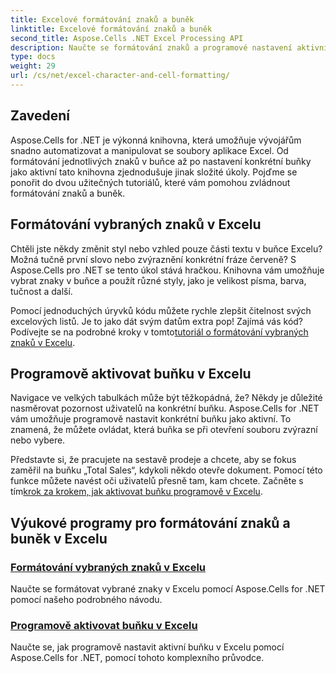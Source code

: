 ```yaml
---
title: Excelové formátování znaků a buněk
linktitle: Excelové formátování znaků a buněk
second_title: Aspose.Cells .NET Excel Processing API
description: Naučte se formátování znaků a programové nastavení aktivních buněk v Excelu pomocí Aspose.Cells pro .NET. Prozkoumejte komplexní průvodce, který vám zjednoduší vývojové úkoly.
type: docs
weight: 29
url: /cs/net/excel-character-and-cell-formatting/
---
```

## Zavedení

Aspose.Cells for .NET je výkonná knihovna, která umožňuje vývojářům snadno automatizovat a manipulovat se soubory aplikace Excel. Od formátování jednotlivých znaků v buňce až po nastavení konkrétní buňky jako aktivní tato knihovna zjednodušuje jinak složité úkoly. Pojďme se ponořit do dvou užitečných tutoriálů, které vám pomohou zvládnout formátování znaků a buněk.

## Formátování vybraných znaků v Excelu

Chtěli jste někdy změnit styl nebo vzhled pouze části textu v buňce Excelu? Možná tučně první slovo nebo zvýraznění konkrétní fráze červeně? S Aspose.Cells pro .NET se tento úkol stává hračkou. Knihovna vám umožňuje vybrat znaky v buňce a použít různé styly, jako je velikost písma, barva, tučnost a další.

Pomocí jednoduchých úryvků kódu můžete rychle zlepšit čitelnost svých excelových listů. Je to jako dát svým datům extra pop! Zajímá vás kód? Podívejte se na podrobné kroky v tomto[tutoriál o formátování vybraných znaků v Excelu](./formatting-selected-characters/).

## Programově aktivovat buňku v Excelu

Navigace ve velkých tabulkách může být těžkopádná, že? Někdy je důležité nasměrovat pozornost uživatelů na konkrétní buňku. Aspose.Cells for .NET vám umožňuje programově nastavit konkrétní buňku jako aktivní. To znamená, že můžete ovládat, která buňka se při otevření souboru zvýrazní nebo vybere.

 Představte si, že pracujete na sestavě prodeje a chcete, aby se fokus zaměřil na buňku „Total Sales“, kdykoli někdo otevře dokument. Pomocí této funkce můžete navést oči uživatelů přesně tam, kam chcete. Začněte s tím[krok za krokem, jak aktivovat buňku programově v Excelu](./making-a-cell-active/).

## Výukové programy pro formátování znaků a buněk v Excelu
### [Formátování vybraných znaků v Excelu](./formatting-selected-characters/)
Naučte se formátovat vybrané znaky v Excelu pomocí Aspose.Cells for .NET pomocí našeho podrobného návodu.
### [Programově aktivovat buňku v Excelu](./making-a-cell-active/)
Naučte se, jak programově nastavit aktivní buňku v Excelu pomocí Aspose.Cells for .NET, pomocí tohoto komplexního průvodce.